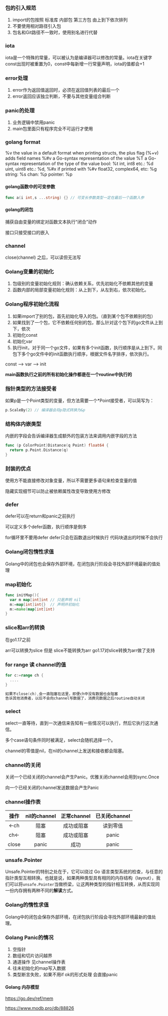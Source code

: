 ### 包的引入规范

1. import的包按照 标准库 内部包 第三方包 由上到下依次排列
2. 不要使用相对路径引入包
3. 包名和Git路径不一致时，使用别名进行代替

### iota
iota是一个特殊的常量，可以被认为是编译器可以修改的常量。iota在关键字const出现时被重置为0，const中每新增一行常量声明，iota的值都会+1

### error处理

1. error作为返回值返回时，必须在返回值列表的最后一个
2. error返回应该独立判断，不要与其他变量组合判断



### panic的处理

1. 业务逻辑中禁用panic
2. main包里面只有程序完全不可运行才使用



### golang format

%v the value in a default format
when printing structs, the plus flag (%+v) adds field names
%#v a Go-syntax representation of the value
%T a Go-syntax representation of the type of the value
bool: %t
int, int8 etc.: %d
uint, uint8 etc.: %d, %#x if printed with %#v
float32, complex64, etc: %g
string: %s
chan: %p
pointer: %p



#### golang函数中的可变参数

```go
func a(i int,s ...string) {} // 可变长参数类型一定在最后一个函数入参
```



#### golang的闭包

捕获自由变量的绑定对函数文本执行“闭合”动作

接口只接受接口的嵌入



### channel

close(channel) 之后，可以读但无法写



### Golang变量的初始化

1. 包级别的变量初始化规则：确认依赖关系，优先初始化不依赖其他的变量
2. 函数内部的局部变量初始化规则：从上到下，从左到右，依次初始化。



### Golang程序初始化流程

1. 如果import了别的包，首先初始化导入的包。（直到某个包不依赖别的包）
2. 如果找到了一个包，它不依赖任何别的包，那么针对这个包下的go文件从上到下，依次
3. 初始化const
4. 初始化var
5. 执行init，对于同一个go文件，如果有多个init函数，执行顺序是从上到下。同包下多个go文件中的init函数执行顺序，根据文件名字排序，依次执行。

 const --> var --> init

<b>main函数执行之前的所有初始化操作都是在一个routine中执行的</b>



### 指针类型的方法接受者

如果p是一个Point类型的变量，但方法需要一个*Point接受者，可以简写为：

```go
p.ScaleBy(2) // 编译器会将p隐式转换为&p	
```



### 结构体内嵌类型

内嵌的字段会告诉编译器生成额外的包装方法来调用内嵌字段的方法

```go
func (p ColorPoint)Distance(q Point) float64 {
  return p.Point.Distance(q)
}
```



### 封装的优点

使用方不能直接修改对象变量，所以不需要更多语句来检查变量的值

隐藏实现细节可以防止被依赖属性改变导致使用方修改



### defer

defer可以在return和panic之前执行

可以定义多个defer函数，执行顺序是倒序

for循环里不要用defer defer只会在函数退出时候执行 代码块退出的时候不会执行



### Golang闭包惰性求值

Golang中的闭包也会保存外部环境，在闭包执行阶段会寻找外部环境最新的值处理



### map初始化

```go
func initMap(){
  var m map[int]int // 只是声明 nil
  m:=map[int]int{}  // 声明并初始化
  m:=make(map[int]int)
}
```



### slice和arr的转换

在go1.17之前

arr可以转换为slice 但是 slice不能转换为arr
go1.17对slice转换为arr做了支持



### for range 读 channel的值

```go
for c:=range ch {
  ....
}

如果不close(ch),会一直阻塞在这里，即便ch中没有数据也会阻塞
告诉其他消费者，以后不会向channel写数据了，消费完数据之后routine自动关闭
```



### select

select一直等待，直到一次通信来告知有一些情况可以执行，然后它执行这次通信。

多个case语句条件同时被满足，select会随机选择一个。

channel的零值是nil，在nil的channel上发送和接收都会阻塞。



### channel的关闭

关闭一个已经关闭的channel会产生Panic。优雅关闭channel会用到sync.Once

向一个已经关闭的channel发送数据会产生Panic



### channel操作表

| 操作  | nil的channel | 正常channel | 已关闭channel |
| :---: | :----------: | :---------: | :-----------: |
| <-ch  |     阻塞     | 成功或阻塞  |   读到零值    |
| ch<-  |     阻塞     | 成功或阻塞  |     panic     |
| close |    panic     |    成功     |     panic     |

### unsafe.Pointer

Unsafe.Pointer的特别之处在于，它可以绕过 Go 语言类型系统的检查，与任意的指针类型互相转换。也就是说，如果两种类型具有相同的内存结构（layout），我们可以将`unsafe.Pointer`当做桥梁，让这两种类型的指针相互转换，从而实现同一份内存拥有两种不同的**解读**方式。

### Golang的惰性求值

Golang中的闭包会保存外部环境，在闭包执行阶段会寻找外部环境最新的值处理。

### Golang Panic的情况

1. 空指针
2. 数组和切片访问越界
3. 通道操作 见channel操作表
4. 往未初始化的map写入数据
5. 类型断言失败，如果不用if ok的形式处理 会直接panic

#### Golang 内存模型

https://go.dev/ref/mem

https://www.modb.pro/db/88826

